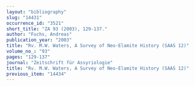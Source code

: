 ```yaml
---
layout: "bibliography"
slug: "14431"
occurrence_id: "3521"
short_title: "ZA 93 (2003), 129-137."
author: "Fuchs, Andreas"
publication_year: "2003"
title: "Rv. M.W. Waters, A Survey of Neo-Elamite History (SAAS 12)"
volume_no_: "93"
pages: "129-137"
journal: "Zeitschrift für Assyriologie"
title: "Rv. M.W. Waters, A Survey of Neo-Elamite History (SAAS 12)"
previous_item: "14434"
---
```

